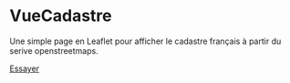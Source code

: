 # VueCadastre
Une simple page en Leaflet pour afficher le cadastre français à partir du serive openstreetmaps.

[Essayer](http://htmlpreview.github.io/?https://github.com/manuamador/VueCadastre/blob/master)
